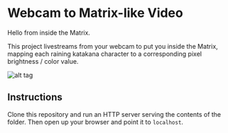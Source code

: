 # Webcam to Matrix-like Video
Hello from inside the Matrix.

This project livestreams from your webcam to put you inside the Matrix, mapping each raining katakana character to a corresponding pixel brightness / color value.

  ![alt tag](matrix_preview_2.gif)

## Instructions
Clone this repository and run an HTTP server serving the contents of the folder. Then open up your browser and point it to `localhost`.
